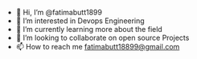 - 👋 Hi, I’m @fatimabutt1899
- 👀 I’m interested in Devops Engineering
- 🌱 I’m currently learning more about the field
- 💞️ I’m looking to collaborate on open source Projects 
- 📫 How to reach me fatimabutt18899@gmail.com

<!---
fatimabutt1899/fatimabutt1899 is a ✨ special ✨ repository because its `README.md` (this file) appears on your GitHub profile.
You can click the Preview link to take a look at your changes.
--->
